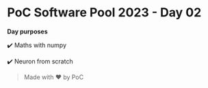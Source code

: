 # PoC Software Pool 2023 - Day 02

**Day purposes**

:heavy_check_mark: Maths with numpy

:heavy_check_mark: Neuron from scratch

> Made with :heart: by PoC